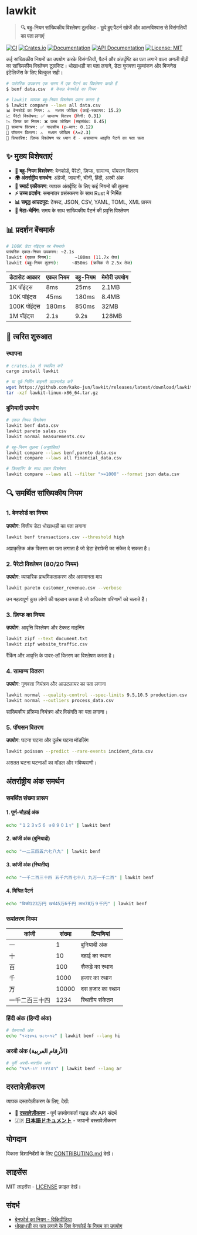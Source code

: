 # lawkit

> **🔍 बहु-नियम सांख्यिकीय विश्लेषण टूलकिट - छुपे हुए पैटर्न खोजें और आत्मविश्वास से विसंगतियों का पता लगाएं**

[![CI](https://github.com/kako-jun/lawkit/actions/workflows/ci.yml/badge.svg)](https://github.com/kako-jun/lawkit/actions/workflows/ci.yml)
[![Crates.io](https://img.shields.io/crates/v/lawkit-core.svg)](https://crates.io/crates/lawkit-core)
[![Documentation](https://img.shields.io/badge/docs-CLI%20%26%20API-blue)](docs/index.md)
[![API Documentation](https://docs.rs/lawkit-core/badge.svg)](https://docs.rs/lawkit-core)
[![License: MIT](https://img.shields.io/badge/License-MIT-blue.svg)](LICENSE)

कई सांख्यिकीय नियमों का उपयोग करके विसंगतियों, पैटर्न और अंतर्दृष्टि का पता लगाने वाला अगली पीढ़ी का सांख्यिकीय विश्लेषण टूलकिट। धोखाधड़ी का पता लगाने, डेटा गुणवत्ता मूल्यांकन और बिजनेस इंटेलिजेंस के लिए बिल्कुल सही।

```bash
# पारंपरिक उपकरण एक समय में एक पैटर्न का विश्लेषण करते हैं
$ benf data.csv  # केवल बेनफोर्ड का नियम

# lawkit व्यापक बहु-नियम विश्लेषण प्रदान करता है
$ lawkit compare --laws all data.csv
📊 बेनफोर्ड का नियम: ⚠️  मध्यम जोखिम (काई-स्क्वायर: 15.2)
📈 पैरेटो विश्लेषण: ✅ सामान्य वितरण (गिनी: 0.31)
📉 ज़िप्फ का नियम: ❌ उच्च जोखिम (सहसंबंध: 0.45)
🔔 सामान्य वितरण: ✅ गाउसीय (p-मान: 0.12)
🎯 पॉयसन वितरण: ⚠️  मध्यम जोखिम (λ=2.3)
🧠 सिफारिश: ज़िप्फ विश्लेषण पर ध्यान दें - असामान्य आवृत्ति पैटर्न का पता चला
```

## ✨ मुख्य विशेषताएं

- **🎯 बहु-नियम विश्लेषण**: बेनफोर्ड, पैरेटो, ज़िप्फ, सामान्य, पॉयसन वितरण
- **🌍 अंतर्राष्ट्रीय समर्थन**: अंग्रेजी, जापानी, चीनी, हिंदी, अरबी अंक
- **🤖 स्मार्ट एकीकरण**: व्यापक अंतर्दृष्टि के लिए कई नियमों की तुलना
- **⚡ उच्च प्रदर्शन**: समानांतर प्रसंस्करण के साथ Rust में निर्मित
- **📊 समृद्ध आउटपुट**: टेक्स्ट, JSON, CSV, YAML, TOML, XML प्रारूप
- **🔗 मेटा-चेनिंग**: समय के साथ सांख्यिकीय पैटर्न की प्रवृत्ति विश्लेषण

## 📊 प्रदर्शन बेंचमार्क

```bash
# 100K डेटा पॉइंट्स पर बेंचमार्क
पारंपरिक एकल-नियम उपकरण: ~2.1s
lawkit (एकल नियम):         ~180ms (11.7x तेज)
lawkit (बहु-नियम तुलना):     ~850ms (क्रमिक से 2.5x तेज)
```

| डेटासेट आकार | एकल नियम | बहु-नियम | मेमोरी उपयोग |
|---------------|-----------|-----------|-------------|
| 1K पॉइंट्स    | 8ms       | 25ms      | 2.1MB       |
| 10K पॉइंट्स   | 45ms      | 180ms     | 8.4MB       |
| 100K पॉइंट्स  | 180ms     | 850ms     | 32MB        |
| 1M पॉइंट्स    | 2.1s      | 9.2s      | 128MB       |

## 🚀 त्वरित शुरुआत

### स्थापना

```bash
# crates.io से स्थापित करें
cargo install lawkit

# या पूर्व-निर्मित बाइनरी डाउनलोड करें
wget https://github.com/kako-jun/lawkit/releases/latest/download/lawkit-linux-x86_64.tar.gz
tar -xzf lawkit-linux-x86_64.tar.gz
```

### बुनियादी उपयोग

```bash
# एकल नियम विश्लेषण
lawkit benf data.csv
lawkit pareto sales.csv
lawkit normal measurements.csv

# बहु-नियम तुलना (अनुशंसित)
lawkit compare --laws benf,pareto data.csv
lawkit compare --laws all financial_data.csv

# फ़िल्टरिंग के साथ उन्नत विश्लेषण
lawkit compare --laws all --filter ">=1000" --format json data.csv
```

## 🔍 समर्थित सांख्यिकीय नियम

### 1. बेनफोर्ड का नियम
**उपयोग**: वित्तीय डेटा धोखाधड़ी का पता लगाना
```bash
lawkit benf transactions.csv --threshold high
```
अप्राकृतिक अंक वितरण का पता लगाता है जो डेटा हेराफेरी का संकेत दे सकता है।

### 2. पैरेटो विश्लेषण (80/20 नियम)
**उपयोग**: व्यापारिक प्राथमिकताकरण और असमानता माप
```bash
lawkit pareto customer_revenue.csv --verbose
```
उन महत्वपूर्ण कुछ लोगों की पहचान करता है जो अधिकांश परिणामों को चलाते हैं।

### 3. ज़िप्फ का नियम
**उपयोग**: आवृत्ति विश्लेषण और टेक्स्ट माइनिंग
```bash
lawkit zipf --text document.txt
lawkit zipf website_traffic.csv
```
रैंकिंग और आवृत्ति के पावर-लॉ वितरण का विश्लेषण करता है।

### 4. सामान्य वितरण
**उपयोग**: गुणवत्ता नियंत्रण और आउटलायर का पता लगाना
```bash
lawkit normal --quality-control --spec-limits 9.5,10.5 production.csv
lawkit normal --outliers process_data.csv
```
सांख्यिकीय प्रक्रिया नियंत्रण और विसंगति का पता लगाना।

### 5. पॉयसन वितरण
**उपयोग**: घटना घटना और दुर्लभ घटना मॉडलिंग
```bash
lawkit poisson --predict --rare-events incident_data.csv
```
असतत घटना घटनाओं का मॉडल और भविष्यवाणी।

## अंतर्राष्ट्रीय अंक समर्थन

### समर्थित संख्या प्रारूप

#### 1. पूर्ण-चौड़ाई अंक
```bash
echo "１２３४５６ ७８９０１२" | lawkit benf
```

#### 2. कांजी अंक (बुनियादी)
```bash
echo "一二三四五六七八九" | lawkit benf
```

#### 3. कांजी अंक (स्थितीय)
```bash
echo "一千二百三十四 五千六百七十八 九万一千二百" | lawkit benf
```

#### 4. मिश्रित पैटर्न
```bash
echo "बिक्री123万円 खर्च45万6千円 लाभ78万９千円" | lawkit benf
```

### रूपांतरण नियम

| कांजी | संख्या | टिप्पणियां |
|-------|--------|-----------|
| 一 | 1 | बुनियादी अंक |
| 十 | 10 | दहाई का स्थान |
| 百 | 100 | सैकड़े का स्थान |
| 千 | 1000 | हजार का स्थान |
| 万 | 10000 | दस हजार का स्थान |
| 一千二百三十四 | 1234 | स्थितीय संकेतन |

### हिंदी अंक (हिन्दी अंक)
```bash
# देवनागरी अंक
echo "१२३४५६ ७८९०१२" | lawkit benf --lang hi
```

### अरबी अंक (الأرقام العربية)
```bash  
# पूर्वी अरबी-भारतीय अंक
echo "١٢٣٤٥٦ ٧٨٩٠١٢" | lawkit benf --lang ar
```

## दस्तावेज़ीकरण

व्यापक दस्तावेज़ीकरण के लिए, देखें:
- 📖 **[दस्तावेज़ीकरण](docs/index.md)** - पूर्ण उपयोगकर्ता गाइड और API संदर्भ
- 🇯🇵 **[日本語ドキュメント](docs/index_ja.md)** - जापानी दस्तावेज़ीकरण

## योगदान

विकास दिशानिर्देशों के लिए [CONTRIBUTING.md](CONTRIBUTING.md) देखें।

## लाइसेंस

MIT लाइसेंस - [LICENSE](LICENSE) फ़ाइल देखें।

## संदर्भ

- [बेनफोर्ड का नियम - विकिपीडिया](https://hi.wikipedia.org/wiki/बेनफोर्ड_का_नियम)
- [धोखाधड़ी का पता लगाने के लिए बेनफोर्ड के नियम का उपयोग](https://example.com/benford-fraud)